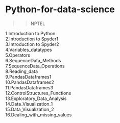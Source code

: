 # Python-for-data-science
>>NPTEL</br>
  
 1.Introduction to Python</br>
 2.Introduction to Spyder1</br>
 3.Introduction to Spyder2</br>
 4.Variables_datatypes</br>
 5.Operators</br>
 6.SequenceData_Methods</br>
 7.SequenceData_Operations</br>
 8.Reading_data</br>
 9.PandasDataframes1</br>
 10.PandasDataframes2</br>
 11.PandasDataframes3</br>
 12.ControlStructures_Functions</br>
 13.Exploratory_Data_Analysis</br>
 14.Data_Visualization_1</br>
 15.Data_Visualization_2</br>
 16.Dealing_with_missing_values</br>
 


